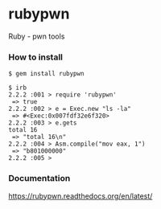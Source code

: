 # rubypwn
Ruby - pwn tools 

### How to install

```
$ gem install rubypwn

$ irb
2.2.2 :001 > require 'rubypwn'
 => true
2.2.2 :002 > e = Exec.new "ls -la"
 => #<Exec:0x007fdf32e6f320>
2.2.2 :003 > e.gets
total 16
 => "total 16\n"
2.2.2 :004 > Asm.compile("mov eax, 1")
 => "b801000000"
2.2.2 :005 >
```

### Documentation

https://rubypwn.readthedocs.org/en/latest/
